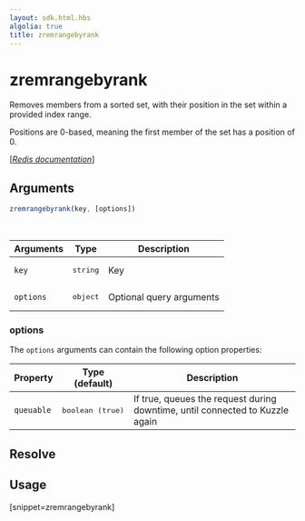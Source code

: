 ```yaml
---
layout: sdk.html.hbs
algolia: true
title: zremrangebyrank
---
```


# zremrangebyrank


Removes members from a sorted set, with their position in the set within a provided index range.

Positions are 0-based, meaning the first member of the set has a position of 0.

[[_Redis documentation_]](https://redis.io/commands/zremrangebyrank)

## Arguments

```js
zremrangebyrank(key, [options])

```

<br/>

| Arguments    | Type    | Description |
|--------------|---------|-------------|
| `key` | <pre>string</pre> | Key |
| ``options`` | <pre>object</pre> | Optional query arguments |

### options

The `options` arguments can contain the following option properties:

| Property   | Type (default)   | Description                       |
| ---------- | ------- | --------------------------------- |
| `queuable` | <pre>boolean (true)</pre> | If true, queues the request during downtime, until connected to Kuzzle again |

## Resolve

## Usage

[snippet=zremrangebyrank]

